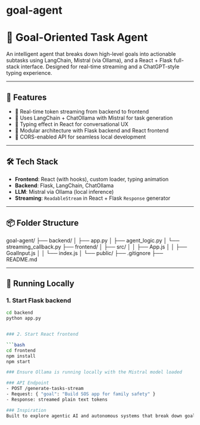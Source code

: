 # goal-agent
# 🎯 Goal-Oriented Task Agent

An intelligent agent that breaks down high-level goals into actionable subtasks using LangChain, Mistral (via Ollama), and a React + Flask full-stack interface. Designed for real-time streaming and a ChatGPT-style typing experience.

---

## 🚀 Features

- 🔄 Real-time token streaming from backend to frontend
- 🧠 Uses LangChain + ChatOllama with Mistral for task generation
- 💬 Typing effect in React for conversational UX
- 🧩 Modular architecture with Flask backend and React frontend
- 🔐 CORS-enabled API for seamless local development

---

## 🛠️ Tech Stack

- **Frontend**: React (with hooks), custom loader, typing animation
- **Backend**: Flask, LangChain, ChatOllama
- **LLM**: Mistral via Ollama (local inference)
- **Streaming**: `ReadableStream` in React + Flask `Response` generator

---

## 📦 Folder Structure
goal-agent/ ├── backend/ │   ├── app.py │   ├── agent_logic.py │   └── streaming_callback.py ├── frontend/ │   ├── src/ │   │   ├── App.js │   │   ├── GoalInput.js │   │   └── index.js │   └── public/ ├── .gitignore ├── README.md


---

## 🧪 Running Locally

### 1. Start Flask backend
```bash
cd backend
python app.py


### 2. Start React frontend

```bash
cd frontend
npm install
npm start

### Ensure Ollama is running locally with the Mistral model loaded

### API Endpoint
- POST /generate-tasks-stream
- Request: { "goal": "Build SOS app for family safety" }
- Response: streamed plain text tokens

### Inspiration
Built to explore agentic AI and autonomous systems that break down goals intelligently — with a focus on privacy, accessibility, and real-world impact.
